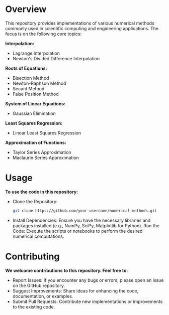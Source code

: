 
<h1>Overview</h1>

This repository provides implementations of various numerical methods commonly used in scientific computing and engineering applications. The focus is on the following core topics:


<b>Interpolation:</b>
- Lagrange Interpolation
- Newton's Divided Difference Interpolation


<b>Roots of Equations:</b>
- Bisection Method
- Newton-Raphson Method
- Secant Method
- False Position Method

  
<b>System of Linear Equations:</b>
- Gaussian Elimination


<b>Least Squares Regression:</b>
- Linear Least Squares Regression


<b>Approximation of Functions:</b>
- Taylor Series Approximation
- Maclaurin Series Approximation


<h1>Usage</h1>

<b>To use the code in this repository:</b>

- Clone the Repository:
  ```Bash
  git clone https://github.com/your-username/numerical-methods.git
  ```

- Install Dependencies:
  Ensure you have the necessary libraries and packages installed (e.g., NumPy, SciPy, Matplotlib for Python).
  Run the Code: Execute the scripts or notebooks to perform the desired numerical computations.


<h1>Contributing</h1>

<b>We welcome contributions to this repository. Feel free to:</b>

- Report Issues: If you encounter any bugs or errors, please open an issue on the GitHub repository.
- Suggest Improvements: Share ideas for enhancing the code, documentation, or examples.
- Submit Pull Requests: Contribute new implementations or improvements to the existing code.

